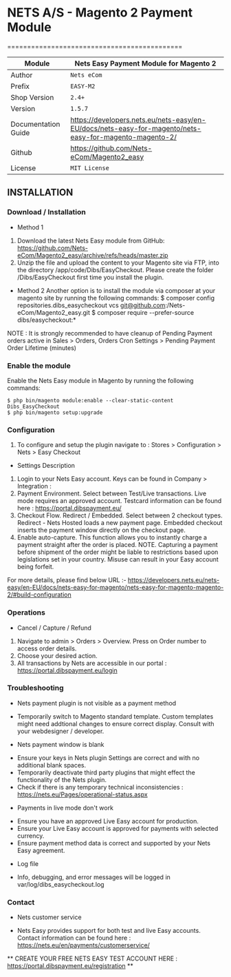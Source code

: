 # NETS A/S - Magento 2 Payment Module
============================================

|Module | Nets Easy Payment Module for Magento 2
|------|----------
|Author | `Nets eCom`
|Prefix | `EASY-M2`
|Shop Version | `2.4+`
|Version | `1.5.7`
|Documentation Guide | https://developers.nets.eu/nets-easy/en-EU/docs/nets-easy-for-magento/nets-easy-for-magento-magento-2/
|Github | https://github.com/Nets-eCom/Magento2_easy
|License | `MIT License`

## INSTALLATION

### Download / Installation
* Method 1
1. Download the latest Nets Easy module from GitHub: https://github.com/Nets-eCom/Magento2_easy/archive/refs/heads/master.zip 
2. Unzip the file and upload the content to your Magento site via FTP, into the directory /app/code/Dibs/EasyCheckout. Please create the folder /Dibs/EasyCheckout first time you install the plugin.

* Method 2
Another option is to install the module via composer at your magento site by running the following commands:
	$ composer config repositories.dibs_easycheckout vcs git@github.com:/Nets-eCom/Magento2_easy.git
	$ composer require --prefer-source dibs/easycheckout:*

NOTE : It is strongly recommended to have cleanup of Pending Payment orders active in Sales > Orders, Orders Cron Settings > Pending Payment Order Lifetime (minutes)

### Enable the module
Enable the Nets Easy module in Magento by running the following commands:

	$ php bin/magento module:enable --clear-static-content Dibs_EasyCheckout
	$ php bin/magento setup:upgrade

### Configuration
1. To configure and setup the plugin navigate to : Stores > Configuration > Nets > Easy Checkout

* Settings Description
1. Login to your Nets Easy account. Keys can be found in Company > Integration :
2. Payment Environment. Select between Test/Live transactions. Live mode requires an approved account. Testcard information can be found here : https://portal.dibspayment.eu/
3. Checkout Flow. Redirect / Embedded. Select between 2 checkout types. Redirect - Nets Hosted loads a new payment page. Embedded checkout inserts the payment window directly on the checkout page.
4. Enable auto-capture. This function allows you to instantly charge a payment straight after the order is placed.
   NOTE. Capturing a payment before shipment of the order might be liable to restrictions based upon legislations set in your country. Misuse can result in your Easy account being forfeit.
   
For more details, please find below URL :-
https://developers.nets.eu/nets-easy/en-EU/docs/nets-easy-for-magento/nets-easy-for-magento-magento-2/#build-configuration

### Operations
* Cancel / Capture / Refund
1. Navigate to admin > Orders > Overview. Press on Order number to access order details.
2. Choose your desired action.
3. All transactions by Nets are accessible in our portal : https://portal.dibspayment.eu/login

### Troubleshooting
* Nets payment plugin is not visible as a payment method
- Temporarily switch to Magento standard template. Custom templates might need addtional changes to ensure correct display. Consult with your webdesigner / developer.

* Nets payment window is blank
- Ensure your keys in Nets plugin Settings are correct and with no additional blank spaces.
- Temporarily deactivate third party plugins that might effect the functionality of the Nets plugin.
- Check if there is any temporary technical inconsistencies : https://nets.eu/Pages/operational-status.aspx

* Payments in live mode don't work
- Ensure you have an approved Live Easy account for production.
- Ensure your Live Easy account is approved for payments with selected currency.
- Ensure payment method data is correct and supported by your Nets Easy agreement.

* Log file
- Info, debugging, and error messages will be logged in var/log/dibs_easycheckout.log

### Contact
* Nets customer service
- Nets Easy provides support for both test and live Easy accounts. Contact information can be found here : https://nets.eu/en/payments/customerservice/

** CREATE YOUR FREE NETS EASY TEST ACCOUNT HERE : https://portal.dibspayment.eu/registration **
